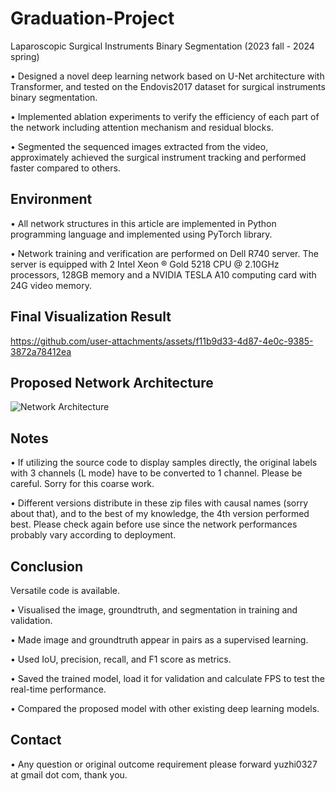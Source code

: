 # Graduation-Project
Laparoscopic Surgical Instruments Binary Segmentation (2023 fall - 2024 spring)

• Designed a novel deep learning network based on U-Net architecture with Transformer, and tested on the Endovis2017 dataset for surgical instruments binary segmentation.

• Implemented ablation experiments to verify the efficiency of each part of the network including attention mechanism and residual blocks.

• Segmented the sequenced images extracted from the video, approximately achieved the surgical instrument tracking and performed faster compared to others.

## Environment

• All network structures in this article are implemented in Python programming language and implemented using PyTorch library.

• Network training and verification are performed on Dell R740 server. The server is equipped with 2 Intel Xeon ® Gold 5218 CPU @ 2.10GHz processors, 128GB memory and a NVIDIA TESLA A10 computing card with 24G video memory.

## Final Visualization Result

https://github.com/user-attachments/assets/f11b9d33-4d87-4e0c-9385-3872a78412ea

## Proposed Network Architecture

![Network Architecture](https://github.com/user-attachments/assets/4ce29fbf-6b70-47e3-a8e2-4f304c79de82)

## Notes

• If utilizing the source code to display samples directly, the original labels with 3 channels (L mode) have to be converted to 1 channel. Please be careful. Sorry for this coarse work.

• Different versions distribute in these zip files with causal names (sorry about that), and to the best of my knowledge, the 4th version performed best. Please check again before use since the network performances probably vary according to deployment. 

## Conclusion

Versatile code is available.

• Visualised the image, groundtruth, and segmentation in training and validation.

• Made image and groundtruth appear in pairs as a supervised learning.

• Used IoU, precision, recall, and F1 score as metrics.

• Saved the trained model, load it for validation and calculate FPS to test the real-time performance.

• Compared the proposed model with other existing deep learning models.

## Contact

• Any question or original outcome requirement please forward yuzhi0327 at gmail dot com, thank you.
